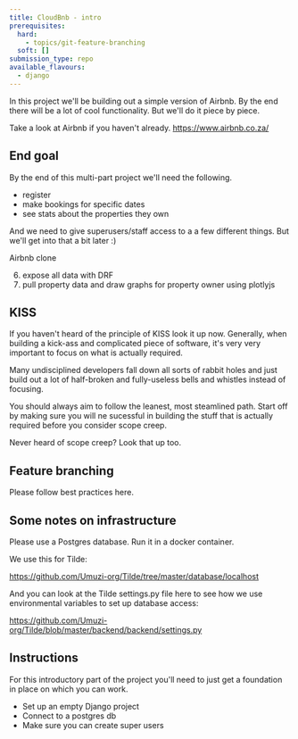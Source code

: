 ```yaml
---
title: CloudBnb - intro
prerequisites:
  hard:
    - topics/git-feature-branching
  soft: []
submission_type: repo
available_flavours:
  - django
---
```


In this project we'll be building out a simple version of Airbnb. By the end there will be a lot of cool functionality. But we'll do it piece by piece.

Take a look at Airbnb if you haven't already. https://www.airbnb.co.za/

## End goal

By the end of this multi-part project we'll need the following.

- register
- make bookings for specific dates
- see stats about the properties they own

And we need to give superusers/staff access to a a few different things. But we'll get into that a bit later :)

Airbnb clone

6. expose all data with DRF
7. pull property data and draw graphs for property owner using plotlyjs

## KISS

If you haven't heard of the principle of KISS look it up now. Generally, when building a kick-ass and complicated piece of software, it's very very important to focus on what is actually required.

Many undisciplined developers fall down all sorts of rabbit holes and just build out a lot of half-broken and fully-useless bells and whistles instead of focusing.

You should always aim to follow the leanest, most steamlined path. Start off by making sure you will ne sucessful in building the stuff that is actually required before you consider scope creep.

Never heard of scope creep? Look that up too.

## Feature branching

Please follow best practices here.

## Some notes on infrastructure

Please use a Postgres database. Run it in a docker container.

We use this for Tilde:

https://github.com/Umuzi-org/Tilde/tree/master/database/localhost

And you can look at the Tilde settings.py file here to see how we use environmental variables to set up database access:

https://github.com/Umuzi-org/Tilde/blob/master/backend/backend/settings.py

## Instructions

For this introductory part of the project you'll need to just get a foundation in place on which you can work.

- Set up an empty Django project
- Connect to a postgres db
- Make sure you can create super users
